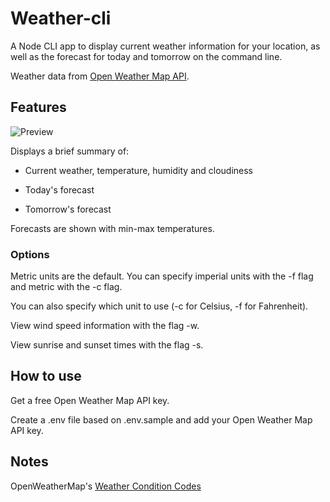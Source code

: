 # Weather-cli

A Node CLI app to display current weather information for your location, as well as the forecast for today and tomorrow on the command line.

Weather data from [Open Weather Map API](https://openweathermap.org/api "Open Weather Map API").

## Features

![Preview](https://raw.github.com/sandralundgren/weather-cli/master/preview.png)

Displays a brief summary of:

- Current weather, temperature, humidity and cloudiness

- Today's forecast

- Tomorrow's forecast

Forecasts are shown with min-max temperatures.

### Options

Metric units are the default. You can specify imperial units with the -f flag and metric with the -c flag.

You can also specify which unit to use (-c for Celsius, -f for Fahrenheit).

View wind speed information with the flag -w.

View sunrise and sunset times with the flag -s.


## How to use

Get a free Open Weather Map API key.

Create a .env file based on .env.sample and add your Open Weather Map API key.


## Notes

OpenWeatherMap's [Weather Condition Codes](https://openweathermap.org/weather-conditions "Open Weather Map API")

